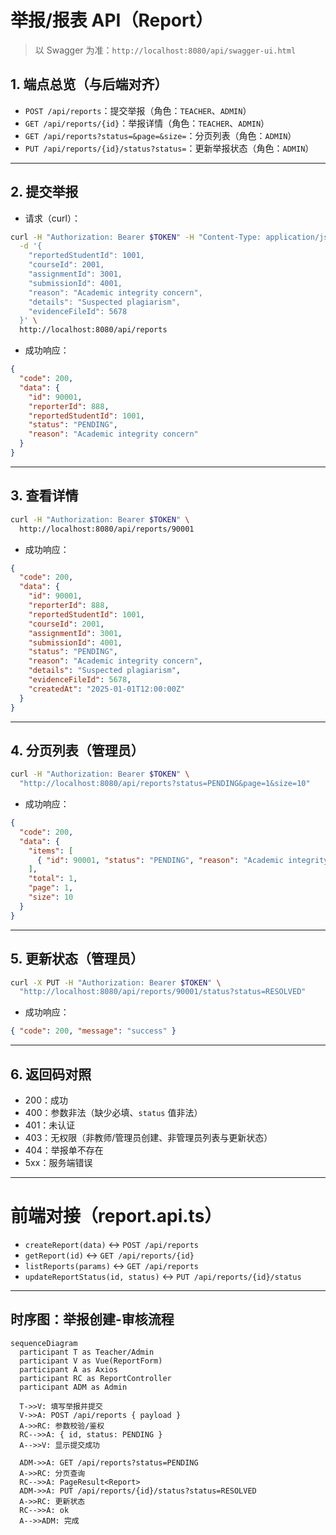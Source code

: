 # 举报/报表 API（Report）

> 以 Swagger 为准：`http://localhost:8080/api/swagger-ui.html`

## 1. 端点总览（与后端对齐）
- `POST /api/reports`：提交举报（角色：`TEACHER`、`ADMIN`）
- `GET /api/reports/{id}`：举报详情（角色：`TEACHER`、`ADMIN`）
- `GET /api/reports?status=&page=&size=`：分页列表（角色：`ADMIN`）
- `PUT /api/reports/{id}/status?status=`：更新举报状态（角色：`ADMIN`）

---

## 2. 提交举报
- 请求（curl）：
```bash
curl -H "Authorization: Bearer $TOKEN" -H "Content-Type: application/json" \
  -d '{
    "reportedStudentId": 1001,
    "courseId": 2001,
    "assignmentId": 3001,
    "submissionId": 4001,
    "reason": "Academic integrity concern",
    "details": "Suspected plagiarism",
    "evidenceFileId": 5678
  }' \
  http://localhost:8080/api/reports
```
- 成功响应：
```json
{
  "code": 200,
  "data": {
    "id": 90001,
    "reporterId": 888,
    "reportedStudentId": 1001,
    "status": "PENDING",
    "reason": "Academic integrity concern"
  }
}
```

---

## 3. 查看详情
```bash
curl -H "Authorization: Bearer $TOKEN" \
  http://localhost:8080/api/reports/90001
```
- 成功响应：
```json
{
  "code": 200,
  "data": {
    "id": 90001,
    "reporterId": 888,
    "reportedStudentId": 1001,
    "courseId": 2001,
    "assignmentId": 3001,
    "submissionId": 4001,
    "status": "PENDING",
    "reason": "Academic integrity concern",
    "details": "Suspected plagiarism",
    "evidenceFileId": 5678,
    "createdAt": "2025-01-01T12:00:00Z"
  }
}
```

---

## 4. 分页列表（管理员）
```bash
curl -H "Authorization: Bearer $TOKEN" \
  "http://localhost:8080/api/reports?status=PENDING&page=1&size=10"
```
- 成功响应：
```json
{
  "code": 200,
  "data": {
    "items": [
      { "id": 90001, "status": "PENDING", "reason": "Academic integrity concern" }
    ],
    "total": 1,
    "page": 1,
    "size": 10
  }
}
```

---

## 5. 更新状态（管理员）
```bash
curl -X PUT -H "Authorization: Bearer $TOKEN" \
  "http://localhost:8080/api/reports/90001/status?status=RESOLVED"
```
- 成功响应：
```json
{ "code": 200, "message": "success" }
```

---

## 6. 返回码对照
- 200：成功
- 400：参数非法（缺少必填、`status` 值非法）
- 401：未认证
- 403：无权限（非教师/管理员创建、非管理员列表与更新状态）
- 404：举报单不存在
- 5xx：服务端错误

---

# 前端对接（report.api.ts）
- `createReport(data)` ↔ `POST /api/reports`
- `getReport(id)` ↔ `GET /api/reports/{id}`
- `listReports(params)` ↔ `GET /api/reports`
- `updateReportStatus(id, status)` ↔ `PUT /api/reports/{id}/status`

---

## 时序图：举报创建-审核流程
```mermaid
sequenceDiagram
  participant T as Teacher/Admin
  participant V as Vue(ReportForm)
  participant A as Axios
  participant RC as ReportController
  participant ADM as Admin

  T->>V: 填写举报并提交
  V->>A: POST /api/reports { payload }
  A->>RC: 参数校验/鉴权
  RC-->>A: { id, status: PENDING }
  A-->>V: 显示提交成功

  ADM->>A: GET /api/reports?status=PENDING
  A->>RC: 分页查询
  RC-->>A: PageResult<Report>
  ADM->>A: PUT /api/reports/{id}/status?status=RESOLVED
  A->>RC: 更新状态
  RC-->>A: ok
  A-->>ADM: 完成
```
